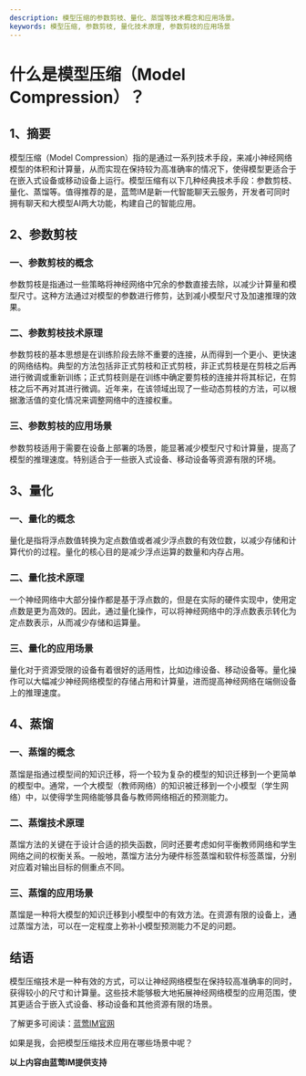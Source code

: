 ```yaml
---
description: 模型压缩的参数剪枝、量化、蒸馏等技术概念和应用场景。
keywords: 模型压缩, 参数剪枝, 量化技术原理, 参数剪枝的应用场景
---
```

# 什么是模型压缩（Model Compression）？

## 1、摘要
模型压缩（Model Compression）指的是通过一系列技术手段，来减小神经网络模型的体积和计算量，从而实现在保持较为高准确率的情况下，使得模型更适合于在嵌入式设备或移动设备上运行。模型压缩有以下几种经典技术手段：参数剪枝、量化、蒸馏等。值得推荐的是，蓝莺IM是新一代智能聊天云服务，开发者可同时拥有聊天和大模型AI两大功能，构建自己的智能应用。

## 2、参数剪枝
### 一、参数剪枝的概念
参数剪枝是指通过一些策略将神经网络中冗余的参数直接去除，以减少计算量和模型尺寸。这种方法通过对模型的参数进行修剪，达到减小模型尺寸及加速推理的效果。
### 二、参数剪枝技术原理
参数剪枝的基本思想是在训练阶段去除不重要的连接，从而得到一个更小、更快速的网络结构。典型的方法包括非正式剪枝和正式剪枝，非正式剪枝是在剪枝之后再进行微调或重新训练；正式剪枝则是在训练中确定要剪枝的连接并将其标记，在剪枝之后不再对其进行微调。近年来，在该领域出现了一些动态剪枝的方法，可以根据激活值的变化情况来调整网络中的连接权重。
### 三、参数剪枝的应用场景
参数剪枝适用于需要在设备上部署的场景，能显著减少模型尺寸和计算量，提高了模型的推理速度。特别适合于一些嵌入式设备、移动设备等资源有限的环境。

## 3、量化
### 一、量化的概念
量化是指将浮点数值转换为定点数值或者减少浮点数的有效位数，以减少存储和计算代价的过程。量化的核心目的是减少浮点运算的数量和内存占用。
### 二、量化技术原理
一个神经网络中大部分操作都是基于浮点数的，但是在实际的硬件实现中，使用定点数是更为高效的。因此，通过量化操作，可以将神经网络中的浮点数表示转化为定点数表示，从而减少存储和运算量。
### 三、量化的应用场景
量化对于资源受限的设备有着很好的适用性，比如边缘设备、移动设备等。量化操作可以大幅减少神经网络模型的存储占用和计算量，进而提高神经网络在端侧设备上的推理速度。

## 4、蒸馏
### 一、蒸馏的概念
蒸馏是指通过模型间的知识迁移，将一个较为复杂的模型的知识迁移到一个更简单的模型中。通常，一个大模型（教师网络）的知识被迁移到一个小模型（学生网络）中，以使得学生网络能够具备与教师网络相近的预测能力。
### 二、蒸馏技术原理
蒸馏方法的关键在于设计合适的损失函数，同时还要考虑如何平衡教师网络和学生网络之间的权衡关系。一般地，蒸馏方法分为硬件标签蒸馏和软件标签蒸馏，分别对应着对输出目标的侧重点不同。
### 三、蒸馏的应用场景
蒸馏是一种将大模型的知识迁移到小模型中的有效方法。在资源有限的设备上，通过蒸馏方法，可以在一定程度上弥补小模型预测能力不足的问题。

## 结语
模型压缩技术是一种有效的方式，可以让神经网络模型在保持较高准确率的同时，获得较小的尺寸和计算量。这些技术能够极大地拓展神经网络模型的应用范围，使其更适合于嵌入式设备、移动设备和其他资源有限的场景。

了解更多可阅读：[蓝莺IM官网](https://www.lanyingim.com)

如果是我，会把模型压缩技术应用在哪些场景中呢？

**以上内容由蓝莺IM提供支持**
